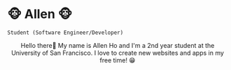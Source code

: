 # 🐵 Allen 🐵

`Student (Software Engineer/Developer)` 
<div style="text-align: center">
Hello there👋 My name is Allen Ho and I'm a 2nd year student at the University of San Francisco. I love to create new websites and apps in my free time! 😁
</div>
<!--
**AllenHo2/AllenHo2** is a ✨ _special_ ✨ repository because its `README.md` (this file) appears on your GitHub profile.

Here are some ideas to get you started:

- 🔭 I’m currently working on ...
- 🌱 I’m currently learning ...
- 👯 I’m looking to collaborate on ...
- 🤔 I’m looking for help with ...
- 💬 Ask me about ...
- 📫 How to reach me: ...
- 😄 Pronouns: ...
- ⚡ Fun fact: ...
-->
